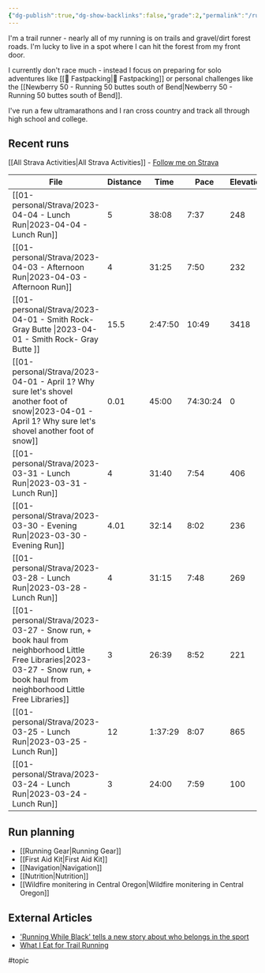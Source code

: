 ```yaml
---
{"dg-publish":true,"dg-show-backlinks":false,"grade":2,"permalink":"/running/","dgShowBacklinks":false,"dgPassFrontmatter":true}
---
```



I'm a trail runner - nearly all of my running is on trails and gravel/dirt forest roads. I'm lucky to live in a spot where I can hit the forest from my front door.

I currently don't race much - instead I focus on preparing for solo adventures like [[📘 Fastpacking\|📘 Fastpacking]] or personal challenges like the [[Newberry 50 - Running 50 buttes south of Bend\|Newberry 50 - Running 50 buttes south of Bend]].

I've run a few ultramarathons and I ran cross country and track all through high school and college.

## Recent runs

[[All Strava Activities\|All Strava Activities]] - [Follow me on Strava](https://www.strava.com/athletes/aaronjamesyoung)

| File                                                                                                                                                                             | Distance | Time    | Pace     | Elevation |
| -------------------------------------------------------------------------------------------------------------------------------------------------------------------------------- | -------- | ------- | -------- | --------- |
| [[01-personal/Strava/2023-04-04 - Lunch Run\|2023-04-04 - Lunch Run]]                                                                                                         | 5        | 38:08   | 7:37     | 248       |
| [[01-personal/Strava/2023-04-03 - Afternoon Run\|2023-04-03 - Afternoon Run]]                                                                                                 | 4        | 31:25   | 7:50     | 232       |
| [[01-personal/Strava/2023-04-01 - Smith Rock- Gray Butte \|2023-04-01 - Smith Rock- Gray Butte ]]                                                                             | 15.5     | 2:47:50 | 10:49    | 3418      |
| [[01-personal/Strava/2023-04-01 - April 1? Why sure let's shovel another foot of snow\|2023-04-01 - April 1? Why sure let's shovel another foot of snow]]                     | 0.01     | 45:00   | 74:30:24 | 0         |
| [[01-personal/Strava/2023-03-31 - Lunch Run\|2023-03-31 - Lunch Run]]                                                                                                         | 4        | 31:40   | 7:54     | 406       |
| [[01-personal/Strava/2023-03-30 - Evening Run\|2023-03-30 - Evening Run]]                                                                                                     | 4.01     | 32:14   | 8:02     | 236       |
| [[01-personal/Strava/2023-03-28 - Lunch Run\|2023-03-28 - Lunch Run]]                                                                                                         | 4        | 31:15   | 7:48     | 269       |
| [[01-personal/Strava/2023-03-27 - Snow run, + book haul from neighborhood Little Free Libraries\|2023-03-27 - Snow run, + book haul from neighborhood Little Free Libraries]] | 3        | 26:39   | 8:52     | 221       |
| [[01-personal/Strava/2023-03-25 - Lunch Run\|2023-03-25 - Lunch Run]]                                                                                                         | 12       | 1:37:29 | 8:07     | 865       |
| [[01-personal/Strava/2023-03-24 - Lunch Run\|2023-03-24 - Lunch Run]]                                                                                                         | 3        | 24:00   | 7:59     | 100       |


## Run planning

* [[Running Gear\|Running Gear]]
* [[First Aid Kit\|First Aid Kit]]
* [[Navigation\|Navigation]]
* [[Nutrition\|Nutrition]]
* [[Wildfire monitering in Central Oregon\|Wildfire monitering in Central Oregon]]

## External Articles

- ['Running While Black' tells a new story about who belongs in the sport](https://www.npr.org/sections/health-shots/2022/11/16/1136216628/running-while-black-tells-a-new-story-about-who-belongs-in-the-sport)
- [What I Eat for Trail Running](https://www.youtube.com/watch?v=L0DgF0hoOhc)


#topic  